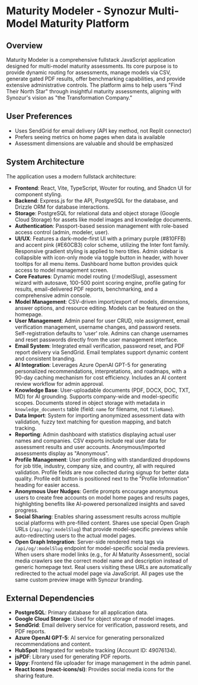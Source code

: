 # Maturity Modeler - Synozur Multi-Model Maturity Platform

## Overview
Maturity Modeler is a comprehensive fullstack JavaScript application designed for multi-model maturity assessments. Its core purpose is to provide dynamic routing for assessments, manage models via CSV, generate gated PDF results, offer benchmarking capabilities, and provide extensive administrative controls. The platform aims to help users "Find Their North Star" through insightful maturity assessments, aligning with Synozur's vision as "the Transformation Company."

## User Preferences
- Uses SendGrid for email delivery (API key method, not Replit connector)
- Prefers seeing metrics on home pages when data is available
- Assessment dimensions are valuable and should be emphasized

## System Architecture
The application uses a modern fullstack architecture:
- **Frontend**: React, Vite, TypeScript, Wouter for routing, and Shadcn UI for component styling.
- **Backend**: Express.js for the API, PostgreSQL for the database, and Drizzle ORM for database interactions.
- **Storage**: PostgreSQL for relational data and object storage (Google Cloud Storage) for assets like model images and knowledge documents.
- **Authentication**: Passport-based session management with role-based access control (admin, modeler, user).
- **UI/UX**: Features a dark-mode-first UI with a primary purple (#810FFB) and accent pink (#E60CB3) color scheme, utilizing the Inter font family. Responsive gradient styling is applied to hero titles. Admin sidebar is collapsible with icon-only mode via toggle button in header, with hover tooltips for all menu items. Dashboard home button provides quick access to model management screen.
- **Core Features**: Dynamic model routing (/:modelSlug), assessment wizard with autosave, 100-500 point scoring engine, profile gating for results, email-delivered PDF reports, benchmarking, and a comprehensive admin console.
- **Model Management**: CSV-driven import/export of models, dimensions, answer options, and resource editing. Models can be featured on the homepage.
- **User Management**: Admin panel for user CRUD, role assignment, email verification management, username changes, and password resets. Self-registration defaults to 'user' role. Admins can change usernames and reset passwords directly from the user management interface.
- **Email System**: Integrated email verification, password reset, and PDF report delivery via SendGrid. Email templates support dynamic content and consistent branding.
- **AI Integration**: Leverages Azure OpenAI GPT-5 for generating personalized recommendations, interpretations, and roadmaps, with a 90-day caching mechanism for cost efficiency. Includes an AI content review workflow for admin approval.
- **Knowledge Base**: User-uploadable documents (PDF, DOCX, DOC, TXT, MD) for AI grounding. Supports company-wide and model-specific scopes. Documents stored in object storage with metadata in `knowledge_documents` table (field: `name` for filename, not `fileName`).
- **Data Import**: System for importing anonymized assessment data with validation, fuzzy text matching for question mapping, and batch tracking.
- **Reporting**: Admin dashboard with statistics displaying actual user names and companies. CSV exports include real user data for assessment results and user accounts. Anonymous/imported assessments display as "Anonymous".
- **Profile Management**: User profile editing with standardized dropdowns for job title, industry, company size, and country, all with required validation. Profile fields are now collected during signup for better data quality. Profile edit button is positioned next to the "Profile Information" heading for easier access.
- **Anonymous User Nudges**: Gentle prompts encourage anonymous users to create free accounts on model home pages and results pages, highlighting benefits like AI-powered personalized insights and saved progress.
- **Social Sharing**: Enables sharing assessment results across multiple social platforms with pre-filled content. Shares use special Open Graph URLs (`/api/og/:modelSlug`) that provide model-specific previews while auto-redirecting users to the actual model pages.
- **Open Graph Integration**: Server-side rendered meta tags via `/api/og/:modelSlug` endpoint for model-specific social media previews. When users share model links (e.g., for AI Maturity Assessment), social media crawlers see the correct model name and description instead of generic homepage text. Real users visiting these URLs are automatically redirected to the actual model page via JavaScript. All pages use the same custom preview image with Synozur branding.

## External Dependencies
- **PostgreSQL**: Primary database for all application data.
- **Google Cloud Storage**: Used for object storage of model images.
- **SendGrid**: Email delivery service for verification, password resets, and PDF reports.
- **Azure OpenAI GPT-5**: AI service for generating personalized recommendations and content.
- **HubSpot**: Integrated for website tracking (Account ID: 49076134).
- **jsPDF**: Library used for generating PDF reports.
- **Uppy**: Frontend file uploader for image management in the admin panel.
- **React Icons (react-icons/si)**: Provides social media icons for the sharing feature.